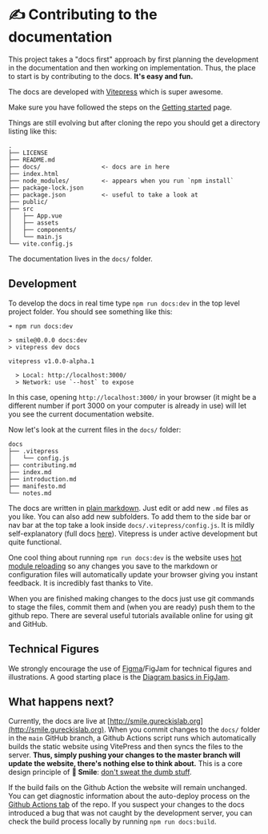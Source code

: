 # :writing_hand: Contributing to the documentation

This project takes a "docs first" approach by first planning the development in the documentation
and then working on implementation.  Thus, the place to start is by contributing to the docs.  **It's easy
and fun.**

The docs are developed with [Vitepress](https://vitepress.vuejs.org) which is super awesome.

Make sure you have followed the steps on the [Getting started](/gettingstarted) page.

Things are still evolving but after cloning the repo you should get a directory listing like this:

```
.
├── LICENSE
├── README.md
├── docs/                 <- docs are in here
├── index.html
├── node_modules/         <- appears when you run `npm install`
├── package-lock.json
├── package.json          <- useful to take a look at
├── public/
├── src
│   ├── App.vue
│   ├── assets
│   ├── components/
│   └── main.js
└── vite.config.js
```

The documentation lives in the `docs/` folder.

## Development
To develop the docs in real time type `npm run docs:dev` in the top level project folder.  You should see something like this:

```
➜ npm run docs:dev

> smile@0.0.0 docs:dev
> vitepress dev docs

vitepress v1.0.0-alpha.1

  > Local: http://localhost:3000/
  > Network: use `--host` to expose
```

In this case, opening `http://localhost:3000/` in your browser (it might be a different number if port 3000 on your computer
is already in use) will let you see the current documentation website.

Now let's look at the current files in the `docs/` folder:

```
docs
├── .vitepress
│   └── config.js
├── contributing.md
├── index.md
├── introduction.md
├── manifesto.md
└── notes.md
```

The docs are written in [plain markdown](https://vitepress.vuejs.org/guide/markdown.html).  Just edit or add
new `.md` files as you like.  You can also add new subfolders.  To add them to the side bar or nav bar at the top take a look inside
`docs/.vitepress/config.js`.  It is mildly self-explanatory (full docs [here](https://vitepress.vuejs.org/config/introduction.html)).
Vitepress is under active development but quite functional.

One cool thing about running `npm run docs:dev` is the website uses [hot module reloading](https://vitejs.dev/guide/features.html#hot-module-replacement) so any changes you  save to the markdown or configuration files will automatically update your browser giving you instant feedback.  It is incredibly
fast thanks to Vite.

When you are finished making changes to the docs just use git commands to stage the files, commit them and (when you are ready) push
them to the github repo.  There are several useful tutorials available online for using git and GitHub.

## Technical Figures

We strongly encourage the use of [Figma](https://www.figma.com)/FigJam for technical figures and illustrations.  A good starting place is the [Diagram basics in FigJam](https://www.figma.com/file/0CutmCGEhR20glush9sKze/Untitled?node-id=0%3A1).

## What happens next?
Currently, the docs are live at [http://smile.gureckislab.org](http://smile.gureckislab.org).  When you commit changes to the `docs/` folder in the `main` GitHub branch, a Github Actions script runs which automatically builds the static website using VitePress and then syncs the files to the server.  **Thus, simply pushing your changes to the master branch will update the website, there's nothing else to think about.**  This is a core design principle of **🫠 Smile**: [don't sweat the dumb stuff](/principles.html#don-t-sweat-the-dumb-stuff).


 If the build fails on the Github Action the website will remain unchanged.  You can get diagnostic information about the auto-deploy process on the [Github Actions tab](https://github.com/NYUCCL/smile/actions) of the repo.  If you suspect your changes to the docs introduced a bug that was not caught by the development server, you can check the build process locally by running `npm run docs:build`. 
